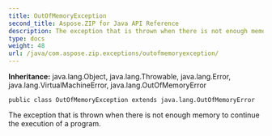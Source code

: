 ```yaml
---
title: OutOfMemoryException
second_title: Aspose.ZIP for Java API Reference
description: The exception that is thrown when there is not enough memory to continue the execution of a program.
type: docs
weight: 48
url: /java/com.aspose.zip.exceptions/outofmemoryexception/
---
```


**Inheritance:**
java.lang.Object, java.lang.Throwable, java.lang.Error, java.lang.VirtualMachineError, java.lang.OutOfMemoryError
```
public class OutOfMemoryException extends java.lang.OutOfMemoryError
```

The exception that is thrown when there is not enough memory to continue the execution of a program.
